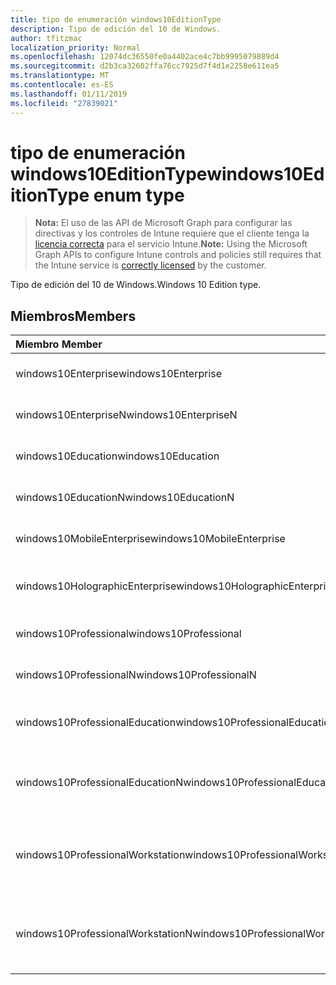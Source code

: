 ```yaml
---
title: tipo de enumeración windows10EditionType
description: Tipo de edición del 10 de Windows.
author: tfitzmac
localization_priority: Normal
ms.openlocfilehash: 12074dc36550fe0a4402ace4c7bb9995079889d4
ms.sourcegitcommit: d2b3ca32602ffa76cc7925d7f4d1e2258e611ea5
ms.translationtype: MT
ms.contentlocale: es-ES
ms.lasthandoff: 01/11/2019
ms.locfileid: "27839021"
---
```

# <a name="windows10editiontype-enum-type"></a><span data-ttu-id="911c5-103">tipo de enumeración windows10EditionType</span><span class="sxs-lookup"><span data-stu-id="911c5-103">windows10EditionType enum type</span></span>

> <span data-ttu-id="911c5-104">**Nota:** El uso de las API de Microsoft Graph para configurar las directivas y los controles de Intune requiere que el cliente tenga la [licencia correcta](https://go.microsoft.com/fwlink/?linkid=839381) para el servicio Intune.</span><span class="sxs-lookup"><span data-stu-id="911c5-104">**Note:** Using the Microsoft Graph APIs to configure Intune controls and policies still requires that the Intune service is [correctly licensed](https://go.microsoft.com/fwlink/?linkid=839381) by the customer.</span></span>

<span data-ttu-id="911c5-105">Tipo de edición del 10 de Windows.</span><span class="sxs-lookup"><span data-stu-id="911c5-105">Windows 10 Edition type.</span></span>
## <a name="members"></a><span data-ttu-id="911c5-106">Miembros</span><span class="sxs-lookup"><span data-stu-id="911c5-106">Members</span></span>
|<span data-ttu-id="911c5-107">Miembro	</span><span class="sxs-lookup"><span data-stu-id="911c5-107">Member</span></span>|<span data-ttu-id="911c5-108">Valor</span><span class="sxs-lookup"><span data-stu-id="911c5-108">Value</span></span>|<span data-ttu-id="911c5-109">Description</span><span class="sxs-lookup"><span data-stu-id="911c5-109">Description</span></span>|
|:---|:---|:---|
|<span data-ttu-id="911c5-110">windows10Enterprise</span><span class="sxs-lookup"><span data-stu-id="911c5-110">windows10Enterprise</span></span>|<span data-ttu-id="911c5-111">0</span><span class="sxs-lookup"><span data-stu-id="911c5-111">0</span></span>|<span data-ttu-id="911c5-112">Windows 10 Enterprise</span><span class="sxs-lookup"><span data-stu-id="911c5-112">Windows 10 Enterprise</span></span>|
|<span data-ttu-id="911c5-113">windows10EnterpriseN</span><span class="sxs-lookup"><span data-stu-id="911c5-113">windows10EnterpriseN</span></span>|<span data-ttu-id="911c5-114">1</span><span class="sxs-lookup"><span data-stu-id="911c5-114">1</span></span>|<span data-ttu-id="911c5-115">Windows 10 EnterpriseN</span><span class="sxs-lookup"><span data-stu-id="911c5-115">Windows 10 EnterpriseN</span></span>|
|<span data-ttu-id="911c5-116">windows10Education</span><span class="sxs-lookup"><span data-stu-id="911c5-116">windows10Education</span></span>|<span data-ttu-id="911c5-117">2</span><span class="sxs-lookup"><span data-stu-id="911c5-117">2</span></span>|<span data-ttu-id="911c5-118">Formación de Windows 10</span><span class="sxs-lookup"><span data-stu-id="911c5-118">Windows 10 Education</span></span>|
|<span data-ttu-id="911c5-119">windows10EducationN</span><span class="sxs-lookup"><span data-stu-id="911c5-119">windows10EducationN</span></span>|<span data-ttu-id="911c5-120">3</span><span class="sxs-lookup"><span data-stu-id="911c5-120">3</span></span>|<span data-ttu-id="911c5-121">Windows 10 EducationN</span><span class="sxs-lookup"><span data-stu-id="911c5-121">Windows 10 EducationN</span></span>|
|<span data-ttu-id="911c5-122">windows10MobileEnterprise</span><span class="sxs-lookup"><span data-stu-id="911c5-122">windows10MobileEnterprise</span></span>|<span data-ttu-id="911c5-123">4</span><span class="sxs-lookup"><span data-stu-id="911c5-123">4</span></span>|<span data-ttu-id="911c5-124">10 de Windows Mobile Enterprise</span><span class="sxs-lookup"><span data-stu-id="911c5-124">Windows 10 Mobile Enterprise</span></span>|
|<span data-ttu-id="911c5-125">windows10HolographicEnterprise</span><span class="sxs-lookup"><span data-stu-id="911c5-125">windows10HolographicEnterprise</span></span>|<span data-ttu-id="911c5-126">5</span><span class="sxs-lookup"><span data-stu-id="911c5-126">5</span></span>|<span data-ttu-id="911c5-127">Windows 10 holográfica Enterprise</span><span class="sxs-lookup"><span data-stu-id="911c5-127">Windows 10 Holographic Enterprise</span></span>|
|<span data-ttu-id="911c5-128">windows10Professional</span><span class="sxs-lookup"><span data-stu-id="911c5-128">windows10Professional</span></span>|<span data-ttu-id="911c5-129">6</span><span class="sxs-lookup"><span data-stu-id="911c5-129">6</span></span>|<span data-ttu-id="911c5-130">10 de Windows Professional</span><span class="sxs-lookup"><span data-stu-id="911c5-130">Windows 10 Professional</span></span>|
|<span data-ttu-id="911c5-131">windows10ProfessionalN</span><span class="sxs-lookup"><span data-stu-id="911c5-131">windows10ProfessionalN</span></span>|<span data-ttu-id="911c5-132">7</span><span class="sxs-lookup"><span data-stu-id="911c5-132">7</span></span>|<span data-ttu-id="911c5-133">Windows 10 ProfessionalN</span><span class="sxs-lookup"><span data-stu-id="911c5-133">Windows 10 ProfessionalN</span></span>|
|<span data-ttu-id="911c5-134">windows10ProfessionalEducation</span><span class="sxs-lookup"><span data-stu-id="911c5-134">windows10ProfessionalEducation</span></span>|<span data-ttu-id="911c5-135">8</span><span class="sxs-lookup"><span data-stu-id="911c5-135">8</span></span>|<span data-ttu-id="911c5-136">Educación profesional de Windows 10</span><span class="sxs-lookup"><span data-stu-id="911c5-136">Windows 10 Professional Education</span></span>|
|<span data-ttu-id="911c5-137">windows10ProfessionalEducationN</span><span class="sxs-lookup"><span data-stu-id="911c5-137">windows10ProfessionalEducationN</span></span>|<span data-ttu-id="911c5-138">9</span><span class="sxs-lookup"><span data-stu-id="911c5-138">9</span></span>|<span data-ttu-id="911c5-139">EducationN Professional Windows 10</span><span class="sxs-lookup"><span data-stu-id="911c5-139">Windows 10 Professional EducationN</span></span>|
|<span data-ttu-id="911c5-140">windows10ProfessionalWorkstation</span><span class="sxs-lookup"><span data-stu-id="911c5-140">windows10ProfessionalWorkstation</span></span>|<span data-ttu-id="911c5-141">10</span><span class="sxs-lookup"><span data-stu-id="911c5-141">10</span></span>|<span data-ttu-id="911c5-142">10 de Windows Professional para estaciones de trabajo</span><span class="sxs-lookup"><span data-stu-id="911c5-142">Windows 10 Professional for Workstations</span></span>|
|<span data-ttu-id="911c5-143">windows10ProfessionalWorkstationN</span><span class="sxs-lookup"><span data-stu-id="911c5-143">windows10ProfessionalWorkstationN</span></span>|<span data-ttu-id="911c5-144">11</span><span class="sxs-lookup"><span data-stu-id="911c5-144">11</span></span>|<span data-ttu-id="911c5-145">10 de Windows Professional para estaciones de trabajo N</span><span class="sxs-lookup"><span data-stu-id="911c5-145">Windows 10 Professional for Workstations N</span></span>|



